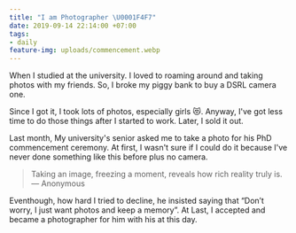 ```yaml
---
title: "I am Photographer \U0001F4F7"
date: 2019-09-14 22:14:00 +07:00
tags:
- daily
feature-img: uploads/commencement.webp
---
```


When I studied at the university. I loved to roaming around and taking photos with my friends. So, I broke my piggy bank to buy a DSRL camera one.

Since I got it, I took lots of photos, especially girls 😻. Anyway, I've got less time to do those things after I started to work. Later, I sold it out.

Last month, My university's senior asked me to take a photo for his PhD commencement ceremony. At first, I wasn't sure if I could do it because I've never done something like this before plus no camera. 

> Taking an image, freezing a moment, reveals how rich reality truly is. — Anonymous

Eventhough, how hard I tried to decline, he insisted saying that “Don’t worry, I just want photos and keep a memory”. At Last, I accepted and became a photographer for him with his at this day.